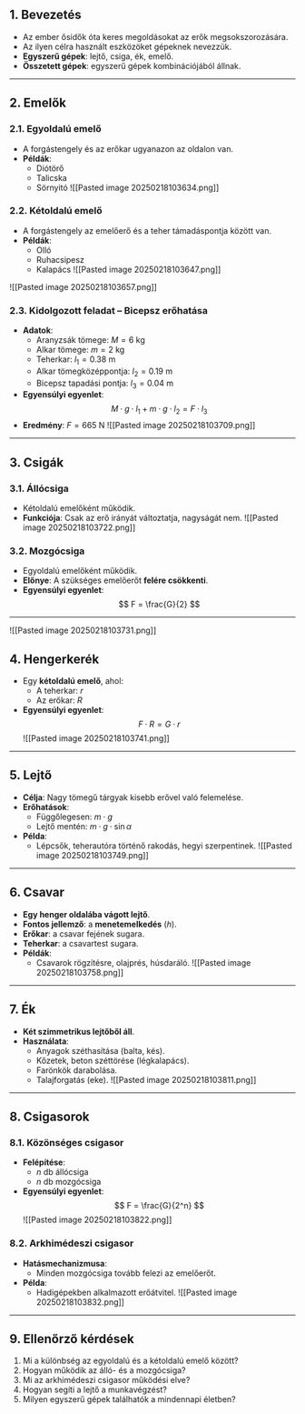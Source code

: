 ## 1. Bevezetés
- Az ember ősidők óta keres megoldásokat az erők megsokszorozására.
- Az ilyen célra használt eszközöket gépeknek nevezzük.
- **Egyszerű gépek**: lejtő, csiga, ék, emelő.
- **Összetett gépek**: egyszerű gépek kombinációjából állnak.

---

## 2. Emelők
### 2.1. Egyoldalú emelő
- A forgástengely és az erőkar ugyanazon az oldalon van.
- **Példák**:
  - Diótörő
  - Talicska
  - Sörnyitó
![[Pasted image 20250218103634.png]]
### 2.2. Kétoldalú emelő
- A forgástengely az emelőerő és a teher támadáspontja között van.
- **Példák**:
  - Olló
  - Ruhacsipesz
  - Kalapács
![[Pasted image 20250218103647.png]]

![[Pasted image 20250218103657.png]]
### 2.3. Kidolgozott feladat – Bicepsz erőhatása
- **Adatok**:
  - Aranyzsák tömege: $M = 6$ kg
  - Alkar tömege: $m = 2$ kg
  - Teherkar: $l_1 = 0.38$ m
  - Alkar tömegközéppontja: $l_2 = 0.19$ m
  - Bicepsz tapadási pontja: $l_3 = 0.04$ m
- **Egyensúlyi egyenlet**:
  $$
  M·g·l_1 + m·g·l_2 = F·l_3
  $$
- **Eredmény**: $F = 665$ N
![[Pasted image 20250218103709.png]]
---

## 3. Csigák
### 3.1. Állócsiga
- Kétoldalú emelőként működik.
- **Funkciója**: Csak az erő irányát változtatja, nagyságát nem.
![[Pasted image 20250218103722.png]]
### 3.2. Mozgócsiga
- Egyoldalú emelőként működik.
- **Előnye**: A szükséges emelőerőt **felére csökkenti**.
- **Egyensúlyi egyenlet**:
  $$
  F = \frac{G}{2}
  $$

---
![[Pasted image 20250218103731.png]]
## 4. Hengerkerék
- Egy **kétoldalú emelő**, ahol:
  - A teherkar: $r$
  - Az erőkar: $R$
- **Egyensúlyi egyenlet**:
  $$
  F · R = G · r
  $$
![[Pasted image 20250218103741.png]]
---

## 5. Lejtő
- **Célja**: Nagy tömegű tárgyak kisebb erővel való felemelése.
- **Erőhatások**:
  - Függőlegesen: $m·g$
  - Lejtő mentén: $m·g· \sin{\alpha}$
- **Példa**:
  - Lépcsők, teherautóra történő rakodás, hegyi szerpentinek.
![[Pasted image 20250218103749.png]]
---

## 6. Csavar
- **Egy henger oldalába vágott lejtő**.
- **Fontos jellemző**: a **menetemelkedés** ($h$).
- **Erőkar**: a csavar fejének sugara.
- **Teherkar**: a csavartest sugara.
- **Példák**:
  - Csavarok rögzítésre, olajprés, húsdaráló.
![[Pasted image 20250218103758.png]]
---

## 7. Ék
- **Két szimmetrikus lejtőből áll**.
- **Használata**:
  - Anyagok széthasítása (balta, kés).
  - Kőzetek, beton széttörése (légkalapács).
  - Farönkök darabolása.
  - Talajforgatás (eke).
![[Pasted image 20250218103811.png]]
---

## 8. Csigasorok
### 8.1. Közönséges csigasor
- **Felépítése**:
  - $n$ db állócsiga
  - $n$ db mozgócsiga
- **Egyensúlyi egyenlet**:
  $$
  F = \frac{G}{2^n}
  $$
![[Pasted image 20250218103822.png]]
### 8.2. Arkhimédeszi csigasor
- **Hatásmechanizmusa**:
  - Minden mozgócsiga tovább felezi az emelőerőt.
- **Példa**:
  - Hadigépekben alkalmazott erőátvitel.
![[Pasted image 20250218103832.png]]
---

## 9. Ellenőrző kérdések
1. Mi a különbség az egyoldalú és a kétoldalú emelő között?
2. Hogyan működik az álló- és a mozgócsiga?
3. Mi az arkhimédeszi csigasor működési elve?
4. Hogyan segíti a lejtő a munkavégzést?
5. Milyen egyszerű gépek találhatók a mindennapi életben?